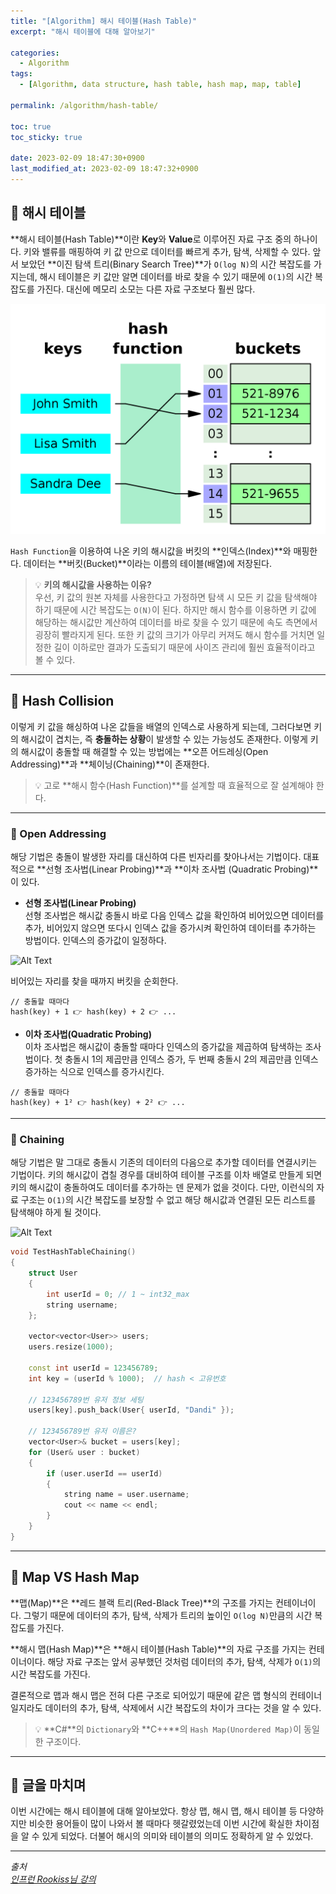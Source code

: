 ```yaml
---
title: "[Algorithm] 해시 테이블(Hash Table)"
excerpt: "해시 테이블에 대해 알아보기"

categories:
  - Algorithm
tags:
  - [Algorithm, data structure, hash table, hash map, map, table]

permalink: /algorithm/hash-table/

toc: true
toc_sticky: true

date: 2023-02-09 18:47:30+0900
last_modified_at: 2023-02-09 18:47:32+0900
---
```

 
## 👻 해시 테이블
**해시 테이블(Hash Table)**이란 **Key**와 **Value**로 이루어진 자료 구조 중의 하나이다. 키와 밸류를 매핑하여 키 값 만으로 데이터를 빠르게 추가, 탐색, 삭제할 수 있다. 앞서 보았던 **이진 탐색 트리(Binary Search Tree)**가 ``` O(log N) ```의 시간 복잡도를 가지는데, 해시 테이블은 키 값만 알면 데이터를 바로 찾을 수 있기 때문에 ``` O(1) ```의 시간 복잡도를 가진다. 대신에 메모리 소모는 다른 자료 구조보다 훨씬 많다.

![Alt Text](/assets/images/posts_img/basics/algorithm/hash-table/hash-table.png)   

``` Hash Function ```을 이용하여 나온 키의 해시값을 버킷의 **인덱스(Index)**와 매핑한다. 데이터는 **버킷(Bucket)**이라는 이름의 테이블(배열)에 저장된다.

> 💡 **키의 해시값을 사용하는 이유?**   
우선, 키 값의 원본 자체를 사용한다고 가정하면 탐색 시 모든 키 값을 탐색해야 하기 때문에 시간 복잡도는 ``` O(N) ```이 된다. 하지만 해시 함수를 이용하면 키 값에 해당하는 해시값만 계산하여 데이터를 바로 찾을 수 있기 때문에 속도 측면에서 굉장히 빨라지게 된다. 또한 키 값의 크기가 아무리 커져도 해시 함수를 거치면 일정한 길이 이하로만 결과가 도출되기 때문에 사이즈 관리에 훨씬 효율적이라고 볼 수 있다.

***

## 👻 Hash Collision
이렇게 키 값을 해싱하여 나온 값들을 배열의 인덱스로 사용하게 되는데, 그러다보면 키의 해시값이 겹치는, 즉 **충돌하는 상황**이 발생할 수 있는 가능성도 존재한다. 이렇게 키의 해시값이 충돌할 때 해결할 수 있는 방법에는 **오픈 어드레싱(Open Addressing)**과 **체이닝(Chaining)**이 존재한다.

> 💡 고로 **해시 함수(Hash Function)**를 설계할 때 효율적으로 잘 설계해야 한다.

***

### 🌱 Open Addressing
해당 기법은 충돌이 발생한 자리를 대신하여 다른 빈자리를 찾아나서는 기법이다. 대표적으로 **선형 조사법(Linear Probing)**과 **이차 조사법 (Quadratic Probing)**이 있다.

- **선형 조사법(Linear Probing)**   
선형 조사법은 해시값 충돌시 바로 다음 인덱스 값을 확인하여 비어있으면 데이터를 추가, 비어있지 않으면 또다시 인덱스 값을 증가시켜 확인하여 데이터를 추가하는 방법이다. 인덱스의 증가값이 일정하다.

![Alt Text](/assets/images/posts_img/basics/algorithm/hash-table/linear-probing.png)   

비어있는 자리를 찾을 때까지 버킷을 순회한다.

```
// 충돌할 때마다
hash(key) + 1 👉 hash(key) + 2 👉 ...
```

- **이차 조사법(Quadratic Probing)**   
이차 조사법은 해시값이 충돌할 때마다 인덱스의 증가값을 제곱하여 탐색하는 조사법이다. 첫 충돌시 1의 제곱만큼 인덱스 증가, 두 번째 충돌시 2의 제곱만큼 인덱스 증가하는 식으로 인덱스를 증가시킨다.

```
// 충돌할 때마다
hash(key) + 1² 👉 hash(key) + 2² 👉 ...
```

***

### 🌱 Chaining
해당 기법은 말 그대로 충돌시 기존의 데이터의 다음으로 추가할 데이터를 연결시키는 기법이다. 키의 해시값이 겹칠 경우를 대비하여 테이블 구조를 이차 배열로 만들게 되면 키의 해시값이 충돌하여도 데이터를 추가하는 덴 문제가 없을 것이다. 다만, 이런식의 자료 구조는 ``` O(1) ```의 시간 복잡도를 보장할 수 없고 해당 해시값과 연결된 모든 리스트를 탐색해야 하게 될 것이다.

![Alt Text](/assets/images/posts_img/basics/algorithm/hash-table/chaining.png)   

```c++
void TestHashTableChaining()
{
    struct User
    {
        int userId = 0; // 1 ~ int32_max
        string username;
    };

    vector<vector<User>> users;
    users.resize(1000);

    const int userId = 123456789;
    int key = (userId % 1000);  // hash < 고유번호

    // 123456789번 유저 정보 세팅
    users[key].push_back(User{ userId, "Dandi" });

    // 123456789번 유저 이름은?
    vector<User>& bucket = users[key];
    for (User& user : bucket)
    {
        if (user.userId == userId)
        {
            string name = user.username;
            cout << name << endl;
        }
    }
}
```

***

## 👻 Map VS Hash Map
**맵(Map)**은 **레드 블랙 트리(Red-Black Tree)**의 구조를 가지는 컨테이너이다. 그렇기 때문에 데이터의 추가, 탐색, 삭제가 트리의 높이인 ``` O(log N) ```만큼의 시간 복잡도를 가진다.

**해시 맵(Hash Map)**은 **해시 테이블(Hash Table)**의 자료 구조를 가지는 컨테이너이다. 해당 자료 구조는 앞서 공부했던 것처럼 데이터의 추가, 탐색, 삭제가 ``` O(1) ```의 시간 복잡도를 가진다.

결론적으로 맵과 해시 맵은 전혀 다른 구조로 되어있기 때문에 같은 맵 형식의 컨테이너일지라도 데이터의 추가, 탐색, 삭제에서 시간 복잡도의 차이가 크다는 것을 알 수 있다.

> 💡 **C#**의 ``` Dictionary ```와 **C++**의 ``` Hash Map(Unordered Map) ```이 동일한 구조이다.

***

## 👻 글을 마치며
이번 시간에는 해시 테이블에 대해 알아보았다. 항상 맵, 해시 맵, 해시 테이블 등 다양하지만 비슷한 용어들이 많이 나와서 볼 때마다 헷갈렸었는데 이번 시간에 확실한 차이점을 알 수 있게 되었다. 더불어 해시의 의미와 테이블의 의미도 정확하게 알 수 있었다.

***

_출처_   
_[인프런 Rookiss님 강의](https://inf.run/1JwV)_